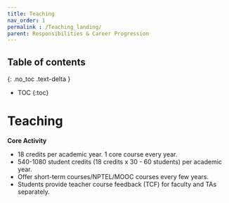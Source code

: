 ```yaml
---
title: Teaching
nav_order: 1
permalink : /Teaching_landing/
parent: Responsibilities & Career Progression
---
```


## Table of contents
{: .no_toc .text-delta } 
* TOC
{:toc}

# Teaching
**Core Activity**

* 18 credits per academic year. 1 core course every year.  
* 540-1080 student credits (18 credits x 30 - 60 students) per academic year.  
* Offer short-term courses/NPTEL/MOOC courses every few years. 
* Students provide teacher course feedback (TCF) for faculty and TAs separately. 
